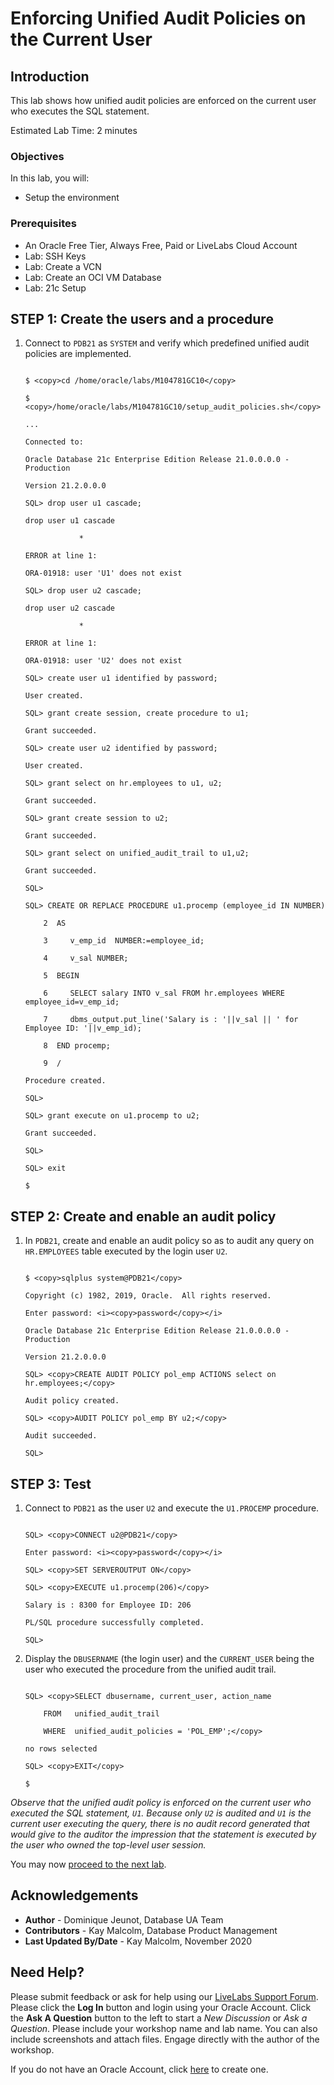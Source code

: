 # Enforcing Unified Audit Policies on the Current User

## Introduction

This lab shows how unified audit policies are enforced on the current user who executes the SQL statement.

Estimated Lab Time: 2 minutes

### Objectives

In this lab, you will:
* Setup the environment

### Prerequisites

* An Oracle Free Tier, Always Free, Paid or LiveLabs Cloud Account
* Lab: SSH Keys
* Lab: Create a VCN
* Lab: Create an OCI VM Database
* Lab: 21c Setup

## **STEP 1:** Create the users and a procedure

1. Connect to `PDB21` as `SYSTEM` and verify which predefined unified audit policies are implemented.

  
	```
	
	$ <copy>cd /home/oracle/labs/M104781GC10</copy>
	
	$ <copy>/home/oracle/labs/M104781GC10/setup_audit_policies.sh</copy>
	
	...
	
	Connected to:
	
	Oracle Database 21c Enterprise Edition Release 21.0.0.0.0 - Production
	
	Version 21.2.0.0.0
	
	SQL> drop user u1 cascade;
	
	drop user u1 cascade
	
				*
	
	ERROR at line 1:
	
	ORA-01918: user 'U1' does not exist
	
	SQL> drop user u2 cascade;
	
	drop user u2 cascade
	
				*
	
	ERROR at line 1:
	
	ORA-01918: user 'U2' does not exist
	
	SQL> create user u1 identified by password;
	
	User created.
	
	SQL> grant create session, create procedure to u1;
	
	Grant succeeded.
	
	SQL> create user u2 identified by password;
	
	User created.
	
	SQL> grant select on hr.employees to u1, u2;
	
	Grant succeeded.
	
	SQL> grant create session to u2;
	
	Grant succeeded.
	
	SQL> grant select on unified_audit_trail to u1,u2;
	
	Grant succeeded.
	
	SQL>
	
	SQL> CREATE OR REPLACE PROCEDURE u1.procemp (employee_id IN NUMBER)
	
		2  AS
	
		3     v_emp_id  NUMBER:=employee_id;
	
		4     v_sal NUMBER;
	
		5  BEGIN
	
		6     SELECT salary INTO v_sal FROM hr.employees WHERE employee_id=v_emp_id;
	
		7     dbms_output.put_line('Salary is : '||v_sal || ' for Employee ID: '||v_emp_id);
	
		8  END procemp;
	
		9  /
	
	Procedure created.
	
	SQL>
	
	SQL> grant execute on u1.procemp to u2;
	
	Grant succeeded.
	
	SQL>
	
	SQL> exit
	
	$
	
	```

## **STEP 2:** Create and enable an audit policy 

1. In `PDB21`, create and enable an audit policy so as to audit any query on `HR.EMPLOYEES` table executed by the login user `U2`.

  
	```
	
	$ <copy>sqlplus system@PDB21</copy>
	
	Copyright (c) 1982, 2019, Oracle.  All rights reserved.
	
	Enter password: <i><copy>password</copy></i>
	
	Oracle Database 21c Enterprise Edition Release 21.0.0.0.0 - Production
	
	Version 21.2.0.0.0
	
	SQL> <copy>CREATE AUDIT POLICY pol_emp ACTIONS select on hr.employees;</copy>
	
	Audit policy created.
	
	SQL> <copy>AUDIT POLICY pol_emp BY u2;</copy>
	
	Audit succeeded.
	
	SQL> 
	
	```

## **STEP 3:** Test

1. Connect to `PDB21` as the user `U2` and execute the `U1.PROCEMP` procedure.

  
	```
	
	SQL> <copy>CONNECT u2@PDB21</copy>
	
	Enter password: <i><copy>password</copy></i>
	
	SQL> <copy>SET SERVEROUTPUT ON</copy>
	
	SQL> <copy>EXECUTE u1.procemp(206)</copy>
	
	Salary is : 8300 for Employee ID: 206
	
	PL/SQL procedure successfully completed.
	
	SQL> 
	
	```

2. Display the `DBUSERNAME` (the login user) and the `CURRENT_USER` being the user who executed the procedure from the unified audit trail.

  
	```
	
	SQL> <copy>SELECT dbusername, current_user, action_name
	
		FROM   unified_audit_trail
	
		WHERE  unified_audit_policies = 'POL_EMP';</copy>
	
	no rows selected
	
	SQL> <copy>EXIT</copy>
	
	$
	
	```
  
  *Observe that the unified audit policy is enforced on the current user who executed the SQL statement, `U1`. Because only `U2` is audited and `U1` is the current user executing the query, there is no audit record generated that would give to the auditor the impression that the statement is executed by the user who owned the top-level user session.*
  
You may now [proceed to the next lab](#next).

## Acknowledgements

* **Author** - Dominique Jeunot, Database UA Team
* **Contributors** -  Kay Malcolm, Database Product Management
* **Last Updated By/Date** -  Kay Malcolm, November 2020

## Need Help?
Please submit feedback or ask for help using our [LiveLabs Support Forum](https://community.oracle.com/tech/developers/categories/livelabsdiscussions). Please click the **Log In** button and login using your Oracle Account. Click the **Ask A Question** button to the left to start a *New Discussion* or *Ask a Question*.  Please include your workshop name and lab name.  You can also include screenshots and attach files.  Engage directly with the author of the workshop.

If you do not have an Oracle Account, click [here](https://profile.oracle.com/myprofile/account/create-account.jspx) to create one.
